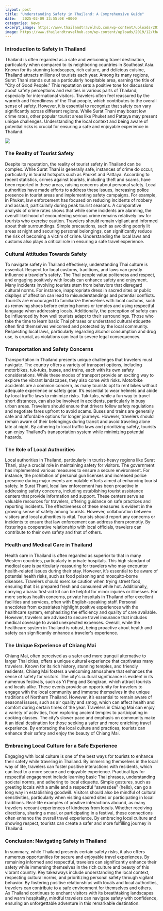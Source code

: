 ```yaml
---
layout: post
title: "Understanding Safety in Thailand: A Comprehensive Guide"
date:   2025-02-09 23:55:08 +0000
categories: News
excerpt_image: https://www.thailandtravelhub.com/wp-content/uploads/2019/12/thailand-safety-tips.jpg
image: https://www.thailandtravelhub.com/wp-content/uploads/2019/12/thailand-safety-tips.jpg
---
```


### Introduction to Safety in Thailand
Thailand is often regarded as a safe and welcoming travel destination, particularly when compared to its neighboring countries in Southeast Asia. Known for its stunning landscapes, rich culture, and delicious cuisine, Thailand attracts millions of tourists each year. Among its many regions, Surat Thani stands out as a particularly hospitable area, earning the title of "City of Good People." This reputation sets a positive tone for discussions about safety perceptions and realities in various parts of Thailand, especially for international visitors. 
Travelers often feel reassured by the warmth and friendliness of the Thai people, which contributes to the overall sense of safety. However, it is essential to recognize that safety can vary significantly across different regions. While Surat Thani may boast low crime rates, other popular tourist areas like Phuket and Pattaya may present unique challenges. Understanding the local context and being aware of potential risks is crucial for ensuring a safe and enjoyable experience in Thailand.

![](https://www.thailandtravelhub.com/wp-content/uploads/2019/12/thailand-safety-tips.jpg)
### The Reality of Tourist Safety
Despite its reputation, the reality of tourist safety in Thailand can be complex. While Surat Thani is generally safe, instances of crime do occur, particularly in tourist hotspots such as Phuket and Pattaya. According to recent statistics, crimes against tourists, including theft and scams, have been reported in these areas, raising concerns about personal safety.
Local authorities have made efforts to address these issues, increasing police presence in tourist areas and implementing safety campaigns. For example, in Phuket, law enforcement has focused on reducing incidents of robbery and assault, particularly during peak tourist seasons. A comparative analysis of crime rates shows that while some incidents are alarming, the overall likelihood of encountering serious crime remains relatively low for tourists who exercise caution.
Travelers should remain vigilant and informed about their surroundings. Simple precautions, such as avoiding poorly lit areas at night and securing personal belongings, can significantly reduce the risk of becoming a victim of crime. Understanding the local laws and customs also plays a critical role in ensuring a safe travel experience.
### Cultural Attitudes Towards Safety
To navigate safety in Thailand effectively, understanding Thai culture is essential. Respect for local customs, traditions, and laws can greatly influence a traveler's safety. The Thai people value politeness and respect, and engaging positively with locals can enhance safety and enjoyment.
Many incidents involving tourists stem from behaviors that disregard cultural norms. For instance, inappropriate dress in sacred sites or public displays of affection can lead to misunderstandings and potential conflicts. Tourists are encouraged to familiarize themselves with local customs, such as removing shoes before entering homes or temples and using respectful language when addressing locals.
Additionally, the perception of safety can be influenced by how well tourists adapt to their surroundings. Those who take the time to learn basic Thai phrases or understand cultural etiquette often find themselves welcomed and protected by the local community. Respecting local laws, particularly regarding alcohol consumption and drug use, is crucial, as violations can lead to severe legal consequences.
### Transportation and Safety Concerns
Transportation in Thailand presents unique challenges that travelers must navigate. The country offers a variety of transport options, including motorbikes, tuk-tuks, buses, and trains, each with its own safety considerations. While these modes of transport provide an exciting way to explore the vibrant landscapes, they also come with risks.
Motorbike accidents are a common concern, as many tourists opt to rent bikes without adequate experience or safety gear. It’s essential to wear helmets and abide by local traffic laws to minimize risks. Tuk-tuks, while a fun way to travel short distances, can also be involved in accidents, particularly in busy urban areas. Travelers should ensure that drivers follow safety regulations and negotiate fares upfront to avoid scams.
Buses and trains are generally safe and affordable options for longer journeys. However, travelers should remain aware of their belongings during transit and avoid traveling alone late at night. By adhering to local traffic laws and prioritizing safety, tourists can enjoy Thailand's transportation system while minimizing potential hazards.
### The Role of Local Authorities
Local authorities in Thailand, particularly in tourist-heavy regions like Surat Thani, play a crucial role in maintaining safety for visitors. The government has implemented various measures to ensure a secure environment. For instance, the prohibition of personal gun licenses and increased police presence during major events are notable efforts aimed at enhancing tourist safety.
In Surat Thani, local law enforcement has been proactive in addressing safety concerns, including establishing tourist assistance centers that provide information and support. These centers serve as valuable resources for travelers, offering guidance on safe practices and reporting incidents.
The effectiveness of these measures is evident in the growing sense of safety among tourists. However, collaboration between visitors and local authorities is vital. Tourists should report any concerns or incidents to ensure that law enforcement can address them promptly. By fostering a cooperative relationship with local officials, travelers can contribute to their own safety and that of others.
### Health and Medical Care in Thailand
Health care in Thailand is often regarded as superior to that in many Western countries, particularly in private hospitals. This high standard of medical care is particularly reassuring for travelers who may encounter health-related issues during their stay. However, it’s essential to be aware of potential health risks, such as food poisoning and mosquito-borne diseases.
Travelers should exercise caution when trying street food, ensuring that it is prepared fresh and consumed while hot. Additionally, carrying a basic first-aid kit can be helpful for minor injuries or illnesses. For more serious health concerns, private hospitals in Thailand offer excellent facilities and services, often with English-speaking staff.
Personal anecdotes from expatriates highlight positive experiences with the healthcare system, emphasizing the efficiency and quality of care available. However, travelers are advised to secure travel insurance that includes medical coverage to avoid unexpected expenses. Overall, while the healthcare system in Thailand is robust, being proactive about health and safety can significantly enhance a traveler's experience.
### The Unique Experience of Chiang Mai
Chiang Mai, often perceived as a safer and more tranquil alternative to larger Thai cities, offers a unique cultural experience that captivates many travelers. Known for its rich history, stunning temples, and friendly residents, Chiang Mai fosters a welcoming atmosphere that enhances the sense of safety for visitors.
The city's cultural significance is evident in its numerous festivals, such as Yi Peng and Songkran, which attract tourists and locals alike. These events provide an opportunity for travelers to engage with the local community and immerse themselves in the unique traditions of Northern Thailand. However, it’s essential to remain aware of seasonal issues, such as air quality and smog, which can affect health and comfort during certain times of the year.
Travelers in Chiang Mai can enjoy a variety of activities, from exploring ancient temples to participating in cooking classes. The city’s slower pace and emphasis on community make it an ideal destination for those seeking a safer and more enriching travel experience. By embracing the local culture and practices, tourists can enhance their safety and enjoy the beauty of Chiang Mai.
### Embracing Local Culture for a Safe Experience
Engaging with local culture is one of the best ways for tourists to enhance their safety while traveling in Thailand. By immersing themselves in the local way of life, travelers can foster positive interactions with residents, which can lead to a more secure and enjoyable experience.
Practical tips for respectful engagement include learning basic Thai phrases, understanding societal norms, and adhering to local etiquette. Simple gestures, such as greeting locals with a smile and a respectful “sawasdee” (hello), can go a long way in establishing goodwill. Visitors should also be mindful of cultural sensitivities, particularly when visiting sacred sites or participating in local traditions.
Real-life examples of positive interactions abound, as many travelers recount experiences of kindness from locals. Whether receiving directions, sharing a meal, or participating in a festival, these connections often enhance the overall travel experience. By embracing local culture and showing respect, tourists can create a safer and more fulfilling journey in Thailand.
### Conclusion: Navigating Safety in Thailand
In summary, while Thailand presents certain safety risks, it also offers numerous opportunities for secure and enjoyable travel experiences. By remaining informed and respectful, travelers can significantly enhance their safety while immersing themselves in the rich culture and beauty of this vibrant country.
Key takeaways include understanding the local context, respecting cultural norms, and prioritizing personal safety through vigilant behavior. By fostering positive relationships with locals and local authorities, travelers can contribute to a safe environment for themselves and others. As Thailand continues to enchant visitors with its breathtaking landscapes and warm hospitality, mindful travelers can navigate safety with confidence, ensuring an unforgettable adventure in this remarkable destination.